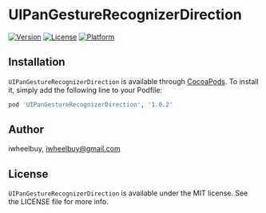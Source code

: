 # UIPanGestureRecognizerDirection

[![Version](https://img.shields.io/cocoapods/v/UIPanGestureRecognizerDirection.svg?style=flat)](http://cocoapods.org/pods/UIPanGestureRecognizerDirection)
[![License](https://img.shields.io/cocoapods/l/UIPanGestureRecognizerDirection.svg?style=flat)](http://cocoapods.org/pods/UIPanGestureRecognizerDirection)
[![Platform](https://img.shields.io/cocoapods/p/UIPanGestureRecognizerDirection.svg?style=flat)](http://cocoapods.org/pods/UIPanGestureRecognizerDirection)

## Installation

`UIPanGestureRecognizerDirection` is available through [CocoaPods](http://cocoapods.org). To install
it, simply add the following line to your Podfile:

```ruby
pod 'UIPanGestureRecognizerDirection', '1.0.2'
```

## Author

iwheelbuy, iwheelbuy@gmail.com

## License

`UIPanGestureRecognizerDirection` is available under the MIT license. See the LICENSE file for more info.
